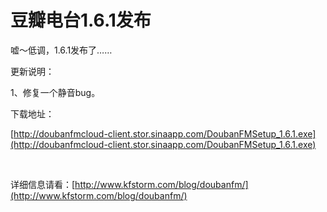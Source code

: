 # 豆瓣电台1.6.1发布

嘘～低调，1.6.1发布了……

更新说明：

1、修复一个静音bug。

下载地址：

[http://doubanfmcloud-client.stor.sinaapp.com/DoubanFMSetup_1.6.1.exe](http://doubanfmcloud-client.stor.sinaapp.com/DoubanFMSetup_1.6.1.exe)

&#160;

详细信息请看：[http://www.kfstorm.com/blog/doubanfm/](http://www.kfstorm.com/blog/doubanfm/)
